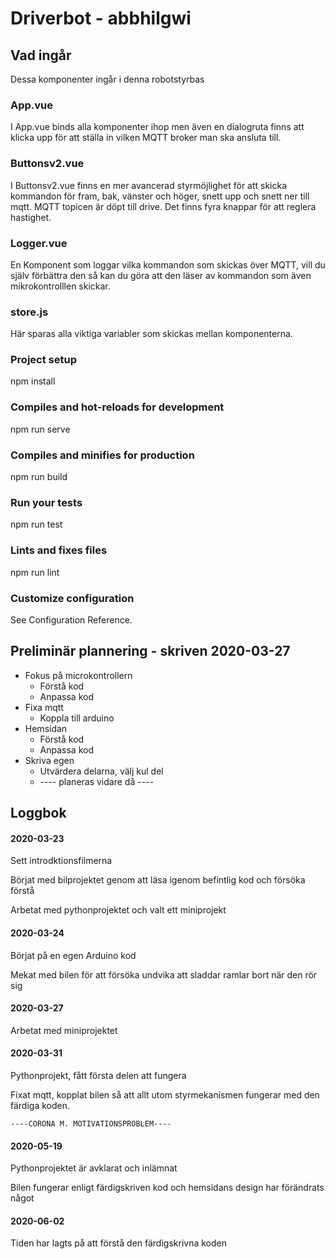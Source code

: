 # Driverbot - abbhilgwi

## Vad ingår
Dessa komponenter ingår i denna robotstyrbas

 ### App.vue
  I App.vue binds alla komponenter ihop men även en dialogruta finns att klicka upp för att ställa in vilken MQTT broker man ska ansluta   till.

 ### Buttonsv2.vue
  I Buttonsv2.vue finns en mer avancerad styrmöjlighet för att skicka kommandon för fram, bak, vänster och höger, snett upp och snett     ner till mqtt. MQTT topicen är döpt till drive. Det finns fyra knappar för att reglera hastighet.

### Logger.vue
  En Komponent som loggar vilka kommandon som skickas över MQTT, vill du själv förbättra den så kan du göra att den läser av kommandon     som även mikrokontrolllen skickar.

### store.js
  Här sparas alla viktiga variabler som skickas mellan komponenterna.

### Project setup
   npm install
### Compiles and hot-reloads for development
   npm run serve
### Compiles and minifies for production
   npm run build
### Run your tests
   npm run test
### Lints and fixes files
   npm run lint
### Customize configuration
   See Configuration Reference.


## Preliminär plannering - skriven 2020-03-27

* Fokus på microkontrollern
  * Förstå kod
  * Anpassa kod
* Fixa mqtt
  * Koppla till arduino
* Hemsidan
  * Förstå kod
  * Anpassa kod
* Skriva egen
  * Utvärdera delarna, välj kul del
  * ---- planeras vidare då ----


## Loggbok

#### 2020-03-23

  Sett introdktionsfilmerna
  
  Börjat med bilprojektet genom att läsa igenom befintlig kod och försöka förstå
  
  Arbetat med pythonprojektet och valt ett miniprojekt
  
#### 2020-03-24

  Börjat på en egen Arduino kod
  
  Mekat med bilen för att försöka undvika att sladdar ramlar bort när den rör sig
  
#### 2020-03-27
  
  Arbetat med miniprojektet
  
#### 2020-03-31

  Pythonprojekt, fått första delen att fungera
  
  Fixat mqtt, kopplat bilen så att allt utom styrmekanismen fungerar med den färdiga koden. 
  
    ----CORONA M. MOTIVATIONSPROBLEM----
  
#### 2020-05-19

  Pythonprojektet är avklarat och inlämnat
  
  Bilen fungerar enligt färdigskriven kod och hemsidans design har förändrats något
  
#### 2020-06-02

  Tiden har lagts på att förstå den färdigskrivna koden
